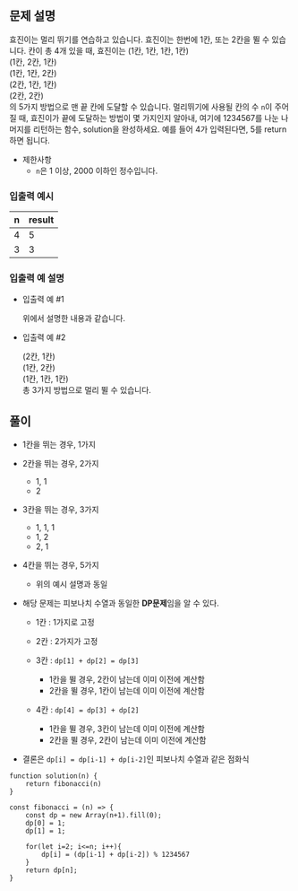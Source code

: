## 문제 설명

효진이는 멀리 뛰기를 연습하고 있습니다. 효진이는 한번에 1칸, 또는 2칸을 뛸 수 있습니다. 칸이 총 4개 있을 때, 효진이는
(1칸, 1칸, 1칸, 1칸)<br />
(1칸, 2칸, 1칸)<br />
(1칸, 1칸, 2칸)<br />
(2칸, 1칸, 1칸)<br />
(2칸, 2칸)<br/>
의 5가지 방법으로 맨 끝 칸에 도달할 수 있습니다. 멀리뛰기에 사용될 칸의 수 `n`이 주어질 때, 효진이가 끝에 도달하는 방법이 몇 가지인지 알아내, 여기에 1234567를 나눈 나머지를 리턴하는 함수, solution을 완성하세요. 예를 들어 4가 입력된다면, 5를 return하면 됩니다.

- 제한사항
  - `n`은 1 이상, 2000 이하인 정수입니다.

### 입출력 예시

| n   | result |
| --- | ------ |
| 4   | 5      |
| 3   | 3      |

### 입출력 예 설명

- 입출력 예 #1

  위에서 설명한 내용과 같습니다.

- 입출력 예 #2

  (2칸, 1칸)<br />
  (1칸, 2칸)<br />
  (1칸, 1칸, 1칸)<br />
  총 3가지 방법으로 멀리 뛸 수 있습니다.

## 풀이

- 1칸을 뛰는 경우, 1가지
- 2칸을 뛰는 경우, 2가지
  - 1, 1
  - 2
- 3칸을 뛰는 경우, 3가지
  - 1, 1, 1
  - 1, 2
  - 2, 1
- 4칸을 뛰는 경우, 5가지

  - 위의 예시 설명과 동일

- 해당 문제는 피보나치 수열과 동일한 **DP문제**임을 알 수 있다.<br />

  - 1칸 : 1가지로 고정
  - 2칸 : 2가지가 고정
  - 3칸 : `dp[1] + dp[2] = dp[3]`

    - 1칸을 뛸 경우, 2칸이 남는데 이미 이전에 계산함
    - 2칸을 뛸 경우, 1칸이 남는데 이미 이전에 계산함

  - 4칸 : `dp[4] = dp[3] + dp[2]`
    - 1칸을 뛸 경우, 3칸이 남는데 이미 이전에 계산함
    - 2칸을 뛸 경우, 2칸이 남는데 이미 이전에 계산함

- 결론은 `dp[i] = dp[i-1] + dp[i-2]`인 피보나치 수열과 같은 점화식

```
function solution(n) {
    return fibonacci(n)
}

const fibonacci = (n) => {
    const dp = new Array(n+1).fill(0);
    dp[0] = 1;
    dp[1] = 1;

    for(let i=2; i<=n; i++){
        dp[i] = (dp[i-1] + dp[i-2]) % 1234567
    }
    return dp[n];
}
```
